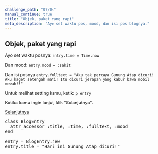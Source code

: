 ```yaml
---
challenge_path: "07/04"
manual_continue: true
title: "Objek, paket yang rapi"
meta_description: "Ayo set waktu pos, mood, dan isi pos blognya."
---
```


## Objek, paket yang rapi

Ayo set waktu posnya: `entry.time = Time.now`

Dan mood: `entry.mood = :sakit`

Dan isi posnya `entry.fulltext = "Aku tak percaya Gunung Atap dicuri! Aku kaget setengah mati! Itu dicuri jerapah yang kabur bawa mobil mewah!!"`

Untuk melihat setting kamu, ketik: `p entry`

Ketika kamu ingin lanjut, klik "Selanjutnya".

<div class="cta-with-btn">
	<a href="05.html" class="btn-cta btn-cta-selanjutnya js-challenge-link">Selanjutnya</a>
</div>

<pre id="code-prefill">
class BlogEntry
  attr_accessor :title, :time, :fulltext, :mood
end

entry = BlogEntry.new
entry.title = "Hari ini Gunung Atap dicuri!"
</pre>